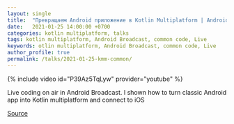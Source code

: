 ```yaml
---
layout: single
title:  "Превращаем Android приложение в Kotlin Multiplatform | Android + iOS в одной кодовой базе"
date:   2021-01-25 14:00:00 +0700
categories: kotlin multiplatform, talks
tags: kotlin multiplatform, Android Broadcast, common code, Live 
keywords: otlin multiplatform, Android Broadcast, common code, Live
author_profile: true
permalink: /talks/2021-01-25-kmm-common/
---
```

{% include video id="P39Az5TqLyw" provider="youtube" %}

Live coding on air in Android Broadcast. I shown how to turn classic Android app into Kotlin multiplatform and connect to iOS

[Source](https://github.com/androidbroadcast/kmm-intro)
